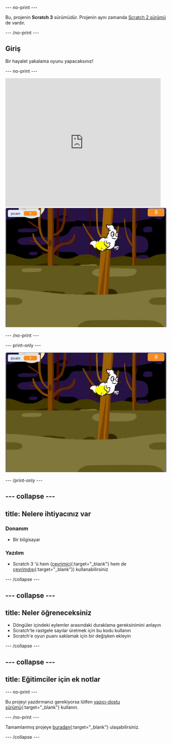 --- no-print ---

Bu, projenin **Scratch 3** sürümüdür. Projenin aynı zamanda [Scratch 2 sürümü](https://projects.raspberrypi.org/en/projects/ghostbusters-scratch2) de vardır.

--- /no-print ---

## Giriş

Bir hayalet yakalama oyunu yapacaksınız!

--- no-print ---

<div class="scratch-preview">
  <iframe allowtransparency="true" width="485" height="402" src="https://scratch.mit.edu/projects/embed/371579425/?autostart=false" frameborder="0" scrolling="no"></iframe>
  <img src="images/showcase-static.png">
</div>

--- /no-print ---

--- print-only ---

![vitrin](images/showcase-static.png)

--- /print-only ---

--- collapse ---
---
title: Nelere ihtiyacınız var
---
### Donanım

- Bir bilgisayar

### Yazılım

- Scratch 3 'ü hem ([çevrimiçi](https://rpf.io/scratchon){:target="_blank"} hem de [çevrimdışı](https://rpf.io/scratchoff){:target="_blank"}) kullanabilirsiniz

--- /collapse ---

--- collapse ---
---
title: Neler öğreneceksiniz
---
- Döngüler içindeki eylemler arasındaki duraklama gereksinimini anlayın
- Scratch'te rastgele sayılar üretmek için bu kodu kullanın
- Scratch'e oyun puanı saklamak için bir değişken ekleyin

--- /collapse ---

--- collapse ---
---
title: Eğitimciler için ek notlar
---
--- no-print ---

Bu projeyi yazdırmanız gerekiyorsa lütfen [yazıcı-dostu sürümü](https://projects.raspberrypi.org/tr-TR/projects/ghostbusters/print){:target="_blank"} kullanın.

--- /no-print ---

Tamamlanmış projeye [buradan](https://rpf.io/p/tr-TR/ghostbusters-get){:target="_blank"} ulaşabilirsiniz.

--- /collapse ---
